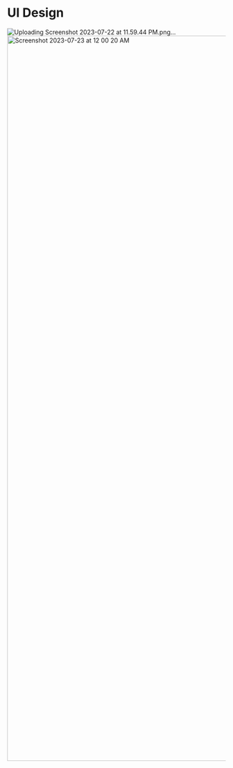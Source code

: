 # UI Design
![Uploading Screenshot 2023-07-22 at 11.59.44 PM.png…]()
<img width="1668" alt="Screenshot 2023-07-23 at 12 00 20 AM" src="https://github.com/JyotiKM29/Chaab-admin-ui/assets/88364055/8c53b8c1-9a74-4c8c-a989-14572ebdda96">
